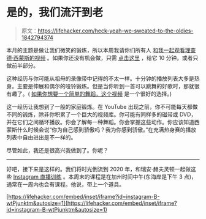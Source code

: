 # 是的，我们流汗到老

> 原文：<https://lifehacker.com/heck-yeah-we-sweated-to-the-oldies-1842794374>

本月的主题是做让我们微笑的锻炼，所以本周我请你们所有人 [和我一起观看理查德·西蒙斯的视频](https://vitals.lifehacker.com/for-this-weeks-fitness-challenge-were-sweatin-with-ric-1842729598) 。如果你还没有机会做，只需 [点击这里](https://www.youtube.com/watch?v=2wvV6wdXM_M) ，给它 10 分钟。或者只做前半部分。



这种经历与你可能从祖母的录像带中记得的不太一样。十分钟的播放列表大多是热身。主要是伸展和偶尔的哑铃锻炼。但是当你听到一首可以跳舞的好歌时，那就很有趣了。( [如果你想要一个简单的舞蹈，这个视频](https://www.youtube.com/watch?v=mVpIq-4UVG8) 是一个很好的选择。)

这一经历让我想到了一般的家庭锻炼。在 YouTube 出现之前，你不可能每天都做不同的锻炼，除非你积累了一个巨大的视频库。你可能有同样多的磁带或 DVD，并在它们之间循环播放。你会了解每一种舞蹈。你会掌握这些动作。你应该知道西蒙斯什么时候会说“你为自己感到骄傲吗？我为你感到骄傲。”在充满热身赛的播放列表中自由进出是不一样的。

尽管如此，我还是很高兴我做到了。你呢？

* * *

好吧，接下来是这样的。我们将时光倒流到 2020 年，和瑞安·赫夫灵顿一起做这些 [Instagram 直播训练](https://www.instagram.com/p/B-wtPjunktm/) 。本周末的课程是在加州时间中午(东海岸是下午 3 点)，通常在一周内也会有课程。他说，带上一个道具。

 [https://lifehacker.com/embed/inset/iframe?id=instagram-B-wtPjunktm&autosize=1](https://lifehacker.com/embed/inset/iframe?id=instagram-B-wtPjunktm&autosize=1)